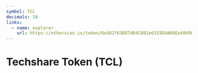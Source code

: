 ```yaml
---
symbol: TCL
decimals: 18
links:
  - name: explorer
    url: https://etherscan.io/token/0x482f63DD7d64C601e6319D4A66Ee49496D3bD377
---
```


# Techshare Token (TCL)
